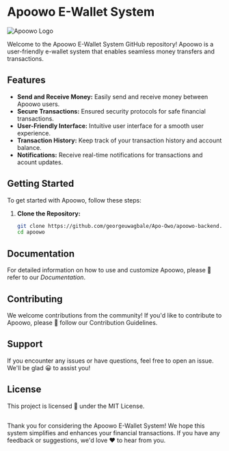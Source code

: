 # Apoowo E-Wallet System

![Apoowo Logo]()

Welcome to the Apoowo E-Wallet System GitHub repository! Apoowo is a user-friendly e-wallet system that enables seamless money transfers and transactions.

## Features

- **Send and Receive Money:** Easily send and receive money between Apoowo users.
- **Secure Transactions:** Ensured security protocols for safe financial transactions.
- **User-Friendly Interface:** Intuitive user interface for a smooth user experience.
- **Transaction History:** Keep track of your transaction history and account balance.
- **Notifications:** Receive real-time notifications for transactions and acount updates.

## Getting Started 

To get started with Apoowo, follow these steps:

1. **Clone the Repository:**
   ```bash
   git clone https://github.com/georgeuwagbale/Apo-Owo/apoowo-backend.git
   cd apoowo
   ```
   
## Documentation 

For detailed information on how to use and customize Apoowo, please 🙏  refer to our *Documentation*.

## Contributing

We welcome contributions from the community! If you'd like to contribute to Apoowo, please 🙏 follow our Contribution Guidelines.

## Support

If you encounter any issues or have questions, feel free to open an issue. We'll be glad 😀 to assist you!

## License

This project is licensed 🪪 under the MIT License.

##

Thank you for considering the Apoowo E-Wallet System! We hope this
system simplifies and enhances your financial transactions. If you
have any feedback or suggestions, we'd love ❤️ to hear from you.

